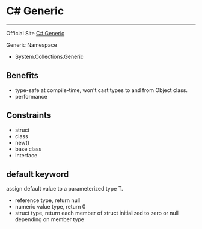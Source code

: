 # C# Generic

[Generics]: https://msdn.microsoft.com/en-us/library/512aeb7t.aspx
---

Official Site [C# Generic][Generics]
<!--more-->

Generic Namespace

- System.Collections.Generic

## Benefits
- type-safe at compile-time, won't cast types to and from Object class.
- performance

## Constraints
- struct
- class
- new()
- base class
- interface

## default keyword
assign default value to a parameterized type T.
- reference type, return null
- numeric value type, return 0
- struct type,  return each member of struct initialized
to zero or null depending on member type
